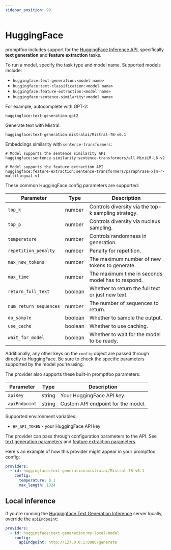 ```yaml
---
sidebar_position: 99
---
```


# HuggingFace

promptfoo includes support for the [HuggingFace Inference API](https://huggingface.co/inference-api), specifically **text generation** and **feature extraction** tasks.

To run a model, specify the task type and model name. Supported models include:

- `huggingface:text-generation:<model name>`
- `huggingface:text-classification:<model name>`
- `huggingface:feature-extraction:<model name>`
- `huggingface:sentence-similarity:<model name>`

For example, autocomplete with GPT-2:

```
huggingface:text-generation:gpt2
```

Generate text with Mistral:

```
huggingface:text-generation:mistralai/Mistral-7B-v0.1
```

Embeddings similarity with `sentence-transformers`:

```
# Model supports the sentence similarity API
huggingface:sentence-similarity:sentence-transformers/all-MiniLM-L6-v2

# Model supports the feature extraction API
huggingface:feature-extraction:sentence-transformers/paraphrase-xlm-r-multilingual-v1
```

These common HuggingFace config parameters are supported:

| Parameter              | Type    | Description                                         |
| ---------------------- | ------- | --------------------------------------------------- |
| `top_k`                | number  | Controls diversity via the top-k sampling strategy. |
| `top_p`                | number  | Controls diversity via nucleus sampling.            |
| `temperature`          | number  | Controls randomness in generation.                  |
| `repetition_penalty`   | number  | Penalty for repetition.                             |
| `max_new_tokens`       | number  | The maximum number of new tokens to generate.       |
| `max_time`             | number  | The maximum time in seconds model has to respond.   |
| `return_full_text`     | boolean | Whether to return the full text or just new text.   |
| `num_return_sequences` | number  | The number of sequences to return.                  |
| `do_sample`            | boolean | Whether to sample the output.                       |
| `use_cache`            | boolean | Whether to use caching.                             |
| `wait_for_model`       | boolean | Whether to wait for the model to be ready.          |

Additionally, any other keys on the `config` object are passed through directly to HuggingFace. Be sure to check the specific parameters supported by the model you're using.

The provider also supports these built-in promptfoo parameters:

| Parameter     | Type   | Description                        |
| ------------- | ------ | ---------------------------------- |
| `apiKey`      | string | Your HuggingFace API key.          |
| `apiEndpoint` | string | Custom API endpoint for the model. |

Supported environment variables:

- `HF_API_TOKEN` - your HuggingFace API key

The provider can pass through configuration parameters to the API. See [text generation parameters](https://huggingface.co/docs/api-inference/detailed_parameters#text-generation-task) and [feature extraction parameters](https://huggingface.co/docs/api-inference/detailed_parameters#feature-extraction-task).

Here's an example of how this provider might appear in your promptfoo config:

```yaml
providers:
  - id: huggingface:text-generation:mistralai/Mistral-7B-v0.1
    config:
      temperature: 0.1
      max_length: 1024
```

## Local inference

If you're running the [Huggingface Text Generation Inference](https://github.com/huggingface/text-generation-inference) server locally, override the `apiEndpoint`:

```yaml
providers:
  - id: huggingface:text-generation:my-local-model
    config:
      apiEndpoint: http://127.0.0.1:8080/generate
```
